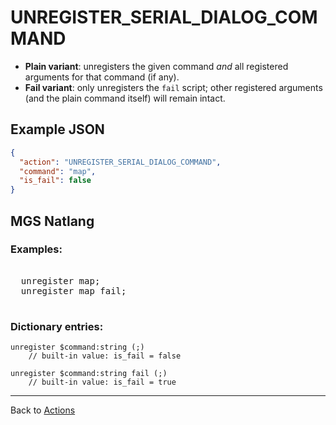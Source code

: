 # UNREGISTER_SERIAL_DIALOG_COMMAND

- **Plain variant**: unregisters the given command *and* all registered arguments for that command (if any).
- **Fail variant**: only unregisters the `fail` script; other registered arguments (and the plain command itself) will remain intact.

## Example JSON

```json
{
  "action": "UNREGISTER_SERIAL_DIALOG_COMMAND",
  "command": "map",
  "is_fail": false
}
```

## MGS Natlang

### Examples:

<pre class="HyperMD-codeblock mgs">

  <span class="verb">unregister</span> <span class="string">map</span><span class="terminator">;</span>
  <span class="verb">unregister</span> <span class="string">map</span> <span class="target">fail</span><span class="terminator">;</span>

</pre>

### Dictionary entries:

```
unregister $command:string (;)
	// built-in value: is_fail = false

unregister $command:string fail (;)
	// built-in value: is_fail = true
```

---

Back to [Actions](../actions)
